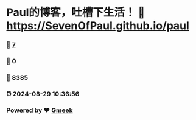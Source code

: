 # Paul的博客，吐槽下生活！ :link: https://SevenOfPaul.github.io/paul
### :page_facing_up: [7](https://SevenOfPaul.github.io/paul.github.io/tag.html) 
### :speech_balloon: 0 
### :hibiscus: 8385 
### :alarm_clock: 2024-08-29 10:36:56 
### Powered by :heart: [Gmeek](https://github.com/Meekdai/Gmeek)
